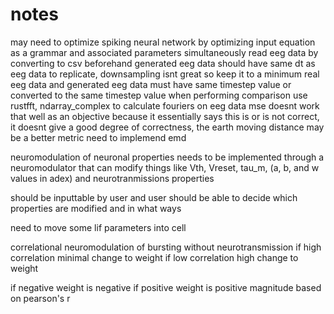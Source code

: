 # notes

may need to optimize spiking neural network by optimizing input equation as a grammar and associated parameters simultaneously
read eeg data by converting to csv beforehand
generated eeg data should have same dt as eeg data to replicate, downsampling isnt great so keep it to a minimum
real eeg data and generated eeg data must have same timestep value or converted to the same timestep value when performing comparison
use rustfft, ndarray_complex to calculate fouriers on eeg data
mse doesnt work that well as an objective because it essentially says this is or is not correct, it doesnt give a good degree of correctness, the earth moving distance may be a better metric
need to implemend emd

neuromodulation of neuronal properties needs to be implemented through a neuromodulator that
can modify things like Vth, Vreset, tau_m, (a, b, and w values in adex) and neurotranmissions properties

should be inputtable by user and user should be able to decide which properties
are modified and in what ways

need to move some lif parameters into cell

correlational neuromodulation of bursting without neurotransmission
if high correlation
    minimal change to weight
if low correlation 
    high change to weight

if negative weight is negative if positive weight is positive
    magnitude based on pearson's r
